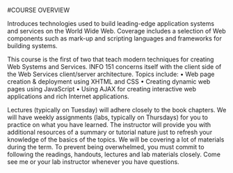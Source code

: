 #COURSE OVERVIEW

Introduces technologies used to build leading-edge application systems and services on the World Wide Web. Coverage includes a selection of Web components such as mark-up and scripting languages and frameworks for building systems. 

This course is the first of two that teach modern techniques for creating Web Systems and Services. INFO 151 concerns itself with the client side of the Web Services client/server architecture. Topics include:
•	Web page creation & deployment using XHTML and CSS
•	Creating dynamic web pages using JavaScript
•	Using AJAX for creating interactive web applications and rich Internet applications.

Lectures (typically on Tuesday) will adhere closely to the book chapters. We will have weekly assignments (labs, typically on Thursdays) for you to practice on what you have learned. The instructor will provide you with additional resources of a summary or tutorial nature just to refresh your knowledge of the basics of the topics. We will be covering a lot of materials during the term. To prevent being overwhelmed, you must commit to following the readings, handouts, lectures and lab materials closely. Come see me or your lab instructor whenever you have questions.
